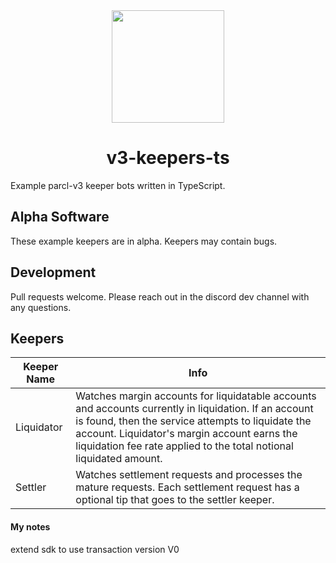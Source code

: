 <div align="center">
<img height="180" src="https://app.parcl.co/favicon.png"/>
<h1>v3-keepers-ts</h1>
</div>

Example parcl-v3 keeper bots written in TypeScript.

## Alpha Software

These example keepers are in alpha. Keepers may contain bugs.

## Development

Pull requests welcome. Please reach out in the discord dev channel with any questions.

## Keepers

| Keeper Name | Info                                                                                                                                                                                                                                                                             |
| ----------- | -------------------------------------------------------------------------------------------------------------------------------------------------------------------------------------------------------------------------------------------------------------------------------- |
| Liquidator  | Watches margin accounts for liquidatable accounts and accounts currently in liquidation. If an account is found, then the service attempts to liquidate the account. Liquidator's margin account earns the liquidation fee rate applied to the total notional liquidated amount. |
| Settler     | Watches settlement requests and processes the mature requests. Each settlement request has a optional tip that goes to the settler keeper.                                                                                                                                       |



#### My notes 
extend sdk to use transaction version V0